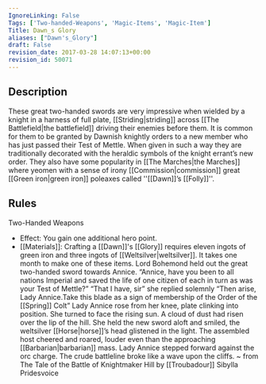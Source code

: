 ```yaml
---
IgnoreLinking: False
Tags: ['Two-handed-Weapons', 'Magic-Items', 'Magic-Item']
Title: Dawn_s Glory
aliases: ["Dawn's_Glory"]
draft: False
revision_date: 2017-03-28 14:07:13+00:00
revision_id: 50071
---
```


## Description
These great two-handed swords are very impressive when wielded by a knight in a harness of full plate, [[Striding|striding]] across [[The Battlefield|the battlefield]] driving their enemies before them. It is common for them to be granted by Dawnish knightly orders to a new member who has just passed their Test of Mettle. When given in such a way they are traditionally decorated with the heraldic symbols of the knight errant’s new order.
They also have some popularity in [[The Marches|the Marches]] where yeomen with a sense of irony [[Commission|commission]] great [[Green iron|green iron]] poleaxes called ''[[Dawn]]’s [[Folly]]''.
## Rules
Two-Handed Weapons
* Effect: You gain one additional hero point.
* [[Materials]]: Crafting a [[Dawn]]'s [[Glory]] requires eleven ingots of green iron and three ingots of [[Weltsilver|weltsilver]]. It takes one month to make one of these items.
Lord Bohemond held out the great two-handed sword towards Annice.
“Annice, have you been to all nations Imperial and saved the life of one citizen of each in turn as was your Test of Mettle?”
“That I have, sir” she replied solemnly
“Then  arise, Lady Annice.Take this blade as a sign of membership of the Order of the [[Spring]] Colt”
Lady Annice rose from her knee, plate clinking into position. She turned to face the rising sun. A cloud of dust had risen over the lip of the hill. 
She held the new sword aloft and smiled, the weltsilver [[Horse|horse]]’s head glistened in the light.
The assembled host cheered and roared, louder even than the approaching [[Barbarian|barbarian]] mass.
Lady Annice stepped forward against the orc charge. The crude battleline broke like a wave upon the cliffs.
~ from The Tale of the Battle of Knightmaker Hill by [[Troubadour]] Sibylla Pridesvoice
